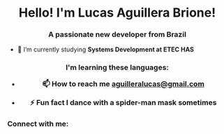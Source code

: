 <h1 align="center">Hello! I'm Lucas Aguillera Brione!</h1>
<h3 align="center">A passionate new developer from Brazil</h3>

- 🌱 I’m currently studying **Systems Development at ETEC HAS**
<h3 align="center"> I'm learning these languages:
  
- 📫 How to reach me **aguilleralucas@gmail.com**

- ⚡ Fun fact **I dance with a spider-man mask sometimes**

<h3 align="left">Connect with me:</h3>
<p align="left">
</p>
